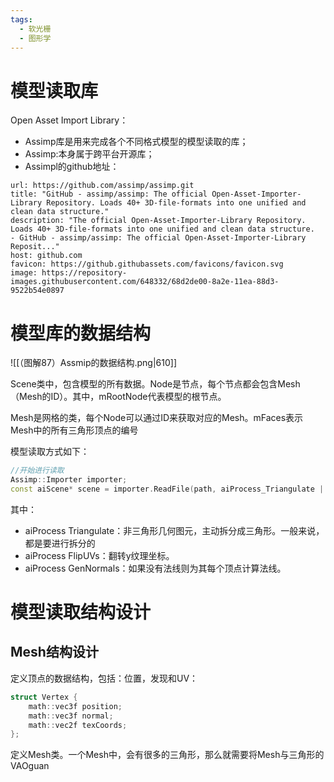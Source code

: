```yaml
---
tags:
  - 软光栅
  - 图形学
---
```


# 模型读取库

Open Asset Import Library：
- Assimp库是用来完成各个不同格式模型的模型读取的库；
- Assimp:本身属于跨平台开源库；
- Assimpl的github地址：
```cardlink
url: https://github.com/assimp/assimp.git
title: "GitHub - assimp/assimp: The official Open-Asset-Importer-Library Repository. Loads 40+ 3D-file-formats into one unified and clean data structure."
description: "The official Open-Asset-Importer-Library Repository. Loads 40+ 3D-file-formats into one unified and clean data structure.  - GitHub - assimp/assimp: The official Open-Asset-Importer-Library Reposit..."
host: github.com
favicon: https://github.githubassets.com/favicons/favicon.svg
image: https://repository-images.githubusercontent.com/648332/68d2de00-8a2e-11ea-88d3-9522b54e0897
```

# 模型库的数据结构

![[（图解87）Assmip的数据结构.png|610]]

Scene类中，包含模型的所有数据。Node是节点，每个节点都会包含Mesh（Mesh的ID）。其中，mRootNode代表模型的根节点。 

Mesh是网格的类，每个Node可以通过ID来获取对应的Mesh。mFaces表示Mesh中的所有三角形顶点的编号

模型读取方式如下：
```Cpp
//开始进行读取
Assimp::Importer importer;
const aiScene* scene = importer.ReadFile(path, aiProcess_Triangulate | aiProcess_FlipUVs | aiProcess_GenNormals);
```
其中：
- aiProcess Triangulate：非三角形几何图元，主动拆分成三角形。一般来说，都是要进行拆分的
- aiProcess FlipUVs：翻转y纹理坐标。
- aiProcess GenNormals：如果没有法线则为其每个顶点计算法线。

# 模型读取结构设计

## Mesh结构设计

定义顶点的数据结构，包括：位置，发现和UV：
```Cpp
struct Vertex {
    math::vec3f position;
    math::vec3f normal;
    math::vec2f texCoords;
};
```

定义Mesh类。一个Mesh中，会有很多的三角形，那么就需要将Mesh与三角形的VAOguan